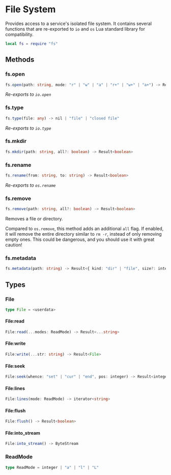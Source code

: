 # File System

Provides access to a service's isolated file system. It contains several functions that are re-exported to `io` and `os` Lua standard library for compatibility.

```lua
local fs = require "fs"
```

## Methods

### fs.open

```ts
fs.open(path: string, mode: "r" | "w" | "a" | "r+" | "w+" | "a+") -> Result<File>
```

*Re-exports to `io.open`*

### fs.type

```ts
fs.type(file: any) -> nil | "file" | "closed file"
```

*Re-exports to `io.type`*

### fs.mkdir

```ts
fs.mkdir(path: string, all?: boolean) -> Result<boolean>
```

### fs.rename

```ts
fs.rename(from: string, to: string) -> Result<boolean>
```

*Re-exports to `os.rename`*

### fs.remove

```ts
fs.remove(path: string, all?: boolean) -> Result<boolean>
```

Removes a file or directory.

Compared to `os.remove`, this method adds an additional `all` flag. If enabled, it will remove the entire directory similar to `rm -r`, instead of only removing empty ones. This could be dangerous, and you should use it with great caution!

### fs.metadata

```ts
fs.metadata(path: string) -> Result<{ kind: "dir" | "file", size?: integer }>
```

## Types

### File

```ts
type File = <userdata>
```

#### File:read

```ts
File:read(...modes: ReadMode) -> Result<...string>
```

#### File:write

```ts
File:write(...str: string) -> Result<File>
```

#### File:seek

```ts
File:seek(whence: "set" | "cur" | "end", pos: integer) -> Result<integer>
```

#### File:lines

```ts
File:lines(mode: ReadMode) -> iterator<string>
```

#### File:flush

```ts
File:flush() -> Result<boolean>
```

#### File:into_stream

```ts
File:into_stream() -> ByteStream
```

### ReadMode

```ts
type ReadMode = integer | "a" | "l" | "L"
```
